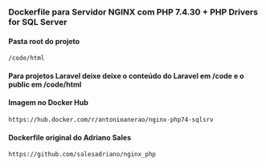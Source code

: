 ### Dockerfile para Servidor NGINX com PHP 7.4.30 + PHP Drivers for SQL Server

#### Pasta root do projeto
    /code/html

#### Para projetos Laravel deixe deixe o conteúdo do Laravel em /code e o public em /code/html

#### Imagem no Docker Hub
    https://hub.docker.com/r/antonioanerao/nginx-php74-sqlsrv

#### Dockerfile original do Adriano Sales
    https://github.com/salesadriano/nginx_php